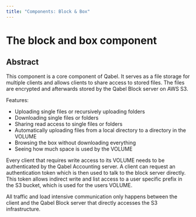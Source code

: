 ```yaml
---
title: "Components: Block & Box"
---
```

# The block and box component

## Abstract

This component is a core component of Qabel. It serves as a file storage for multiple clients and allows clients to share access to stored files.
The files are encrypted and afterwards stored by the Qabel Block server on AWS S3.

Features:

* Uploading single files or recursively uploading folders
* Downloading single files or folders
* Sharing read access to single files or folders
* Automatically uploading files from a local directory to a directory in the VOLUME
* Browsing the box without downloading everything
* Seeing how much space is used by the VOLUME

Every client that requires write access to its VOLUME needs to be authenticated by the Qabel Accounting server. A client can request an authentication token which is then used to talk to the block server directly. This token allows indirect write and list access to a user specific prefix in the S3 bucket, which is used for the users VOLUME.

All traffic and load intensive communication only happens between the client and the Qabel Block server that directly accesses the S3 infrastructure.
